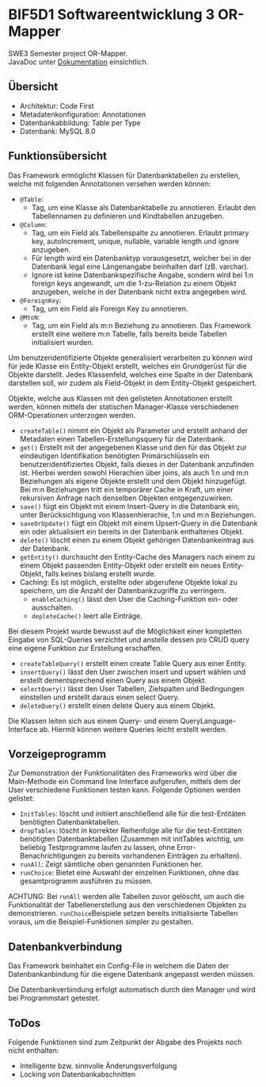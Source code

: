 # BIF5D1 Softwareentwicklung 3 OR-Mapper
SWE3 Semester project OR-Mapper.<br>
JavaDoc unter [Dokumentation](https://if18b136.github.io/SWE3_OR_Mapper/) einsichtlich.

## Übersicht
- Architektur: Code First
- Metadatenkonfiguration: Annotationen
- Datenbankabbildung: Table per Type
- Datenbank: MySQL 8.0

## Funktionsübersicht

Das Framework ermöglicht Klassen für Datenbanktabellen zu erstellen, welche mit folgenden Annotationen versehen werden können:
- ```@Table```:
    - Tag, um eine Klasse als Datenbanktabelle zu annotieren. Erlaubt den Tabellennamen zu definieren und Kindtabellen anzugeben.
- ```@Column```: 
    - Tag, um ein Field als Tabellenspalte zu annotieren. Erlaubt primary key, autoIncrement, unique, nullable, variable length und ignore anzugeben.
    - Für length wird ein Datenbanktyp vorausgesetzt, welcher bei in der Datenbank legal eine Längenangabe beinhalten darf (zB. varchar).
    - Ignore ist keine Datenbankspezifische Angabe, sondern wird bei 1:n foreign keys angewandt, um die 1-zu-Relation zu einem Objekt anzugeben, welche in der Datenbank nicht extra angegeben wird.
- ```@ForeignKey```: 
    - Tag, um ein Field als Foreign Key zu annotieren.
- ```@MtoN```:
    - Tag, um ein Field als m:n Beziehung zu annotieren. Das Framework erstellt eine weitere m:n Tabelle, falls bereits beide Tabellen initialisiert wurden.

Um benutzeridentifizierte Objekte generalisiert verarbeiten zu können wird für jede Klasse ein Entity-Objekt erstellt, welches ein Grundgerüst für die Objekte darstellt. Jedes Klassenfeld, welches eine Spalte in der Datenbank darstellen soll, wir zudem als Field-Objekt in dem Entity-Objekt gespeichert.
    
Objekte, welche aus Klassen mit den gelisteten Annotationen erstellt werden, können mittels der statischen Manager-Klasse verschiedenen ORM-Operationen unterzogen werden.
- ```createTable()``` nimmt ein Objekt als Parameter und erstellt anhand der Metadaten einen Tabellen-Erstellungsquery für die Datenbank.
- ```get()``` Erstellt mit der angegebenen Klasse und den für das Objekt zur eindeutigen Identifikation benötigten Primärschlüsseln ein benutzeridentifiziertes Objekt, falls dieses in der Datenbank anzufinden ist. Hierbei werden sowohl Hierachien über joins, als auch 1:n und m:n Beziehungen als eigene Objekte erstellt und dem Objekt hinzugefügt. Bei m:n Beziehungen tritt ein temporärer Cache in Kraft, um einer rekursiven Anfrage nach denselben Objekten entgegenzuwirken.
- ```save()```  fügt ein Objekt mit einem Insert-Query in die Datenbank ein, unter Berücksichtigung von Klassenhierachie, 1:n und m:n Beziehungen.
- ```saveOrUpdate()``` fügt ein Objekt mit einem Upsert-Query in die Datenbank ein oder aktualisiert ein bereits in der Datenbank enthaltenes Objekt.
- ```delete()``` löscht einen zu einem Objekt gehörigen Datenbankeintrag aus der Datenbank.
- ```getEntity()``` durchsucht den Entity-Cache des Managers nach einem zu einem Objekt passenden Entity-Objekt oder erstellt ein neues Entity-Objekt, falls keines bislang erstellt wurde.
- Caching: Es ist möglich, erstellte oder abgerufene Objekte lokal zu speichern, um die Anzahl der Datenbankzugriffe zu verringern.
    - ```enableCaching()``` lässt den User die Caching-Funktion ein- oder ausschalten.
    - ```depleteCache()``` leert alle Einträge.

Bei diesem Projekt wurde bewusst auf die Möglichkeit einer kompletten Eingabe von SQL-Queries verzichtet und anstelle dessen pro CRUD query eine eigene Funktion zur Erstellung erschaffen.
- ```createTableQuery()``` erstellt einen create Table Query aus einer Entity.
- ```insertQuery()``` lässt den User zwischen insert und upsert wählen und erstellt dementsprechend einen Query aus einem Objekt.
- ```selectQuery()``` lässt den User Tabellen, Zielspalten und Bedingungen einstellen und erstellt daraus einen select Query.
- ```deleteQuery()``` erstellt einen delete Query aus einem Objekt.

Die Klassen leiten sich aus einem Query- und einem QueryLanguage-Interface ab. Hiermit können weitere Queries leicht erstellt werden.

## Vorzeigeprogramm

Zur Demonstration der Funktionalitäten des Frameworks wird über die Main-Methode ein Command line Interface aufgerufen, mittels dem der User verschiedene Funktionen testen kann.
Folgende Optionen werden gelistet:
- ```InitTables```: löscht und initiiert anschließend alle für die test-Entitäten benötigten Datenbanktabellen.
- ```dropTables```: löscht in korrekter Reihenfolge alle für die test-Entitäten benötigten Datenbanktabellen (Zusammen mit initTables wichtig, um beliebig Testprogramme laufen zu lassen, ohne Error-Benachrichtigungen zu bereits vorhandenen Einträgen zu erhalten).
- ```runAll```: Zeigt sämtliche oben genannten Funktionen her.
- ```runChoice```: Bietet eine Auswahl der einzelnen Funktionen, ohne das gesamtprogramm ausführen zu müssen.

ACHTUNG: Bei ```runAll``` werden alle Tabellen zuvor gelöscht, um auch die Funktionalität der Tabellenerstellung aus den verschiedenen Objekten zu demonstrieren. ```runChoice```Beispiele setzen bereits initialisierte Tabellen voraus, um die Beispiel-Funktionen simpler zu gestalten.

## Datenbankverbindung

Das Framework beinhaltet ein Config-File in welchem die Daten der Datenbankanbindung für die eigene Datenbank angepasst werden müssen.

Die Datenbankverbindung erfolgt automatisch durch den Manager und wird bei Programmstart getestet.

## ToDos

Folgende Funktionen sind zum Zeitpunkt der Abgabe des Projekts noch nicht enthalten:
- Intelligente bzw. sinnvolle Änderungsverfolgung
- Locking von Datenbankabschnitten
